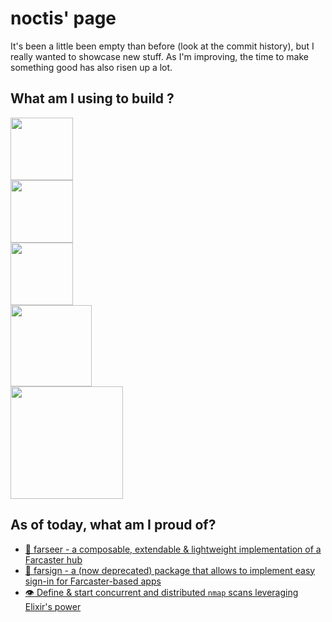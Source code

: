 # noctis' page
It's been a little been empty than before (look at the commit history), but I really wanted to showcase new stuff. As I'm improving, the time to make something good has also risen up a lot.
## What am I using to build ?
<div class="display:flex; align-content:center;">
<div style="display:grid;">
<img src="https://deno.land/images/artwork/space_deno.png?__frsh_c=gygasm0xhjmg" width="100">
<img src="https://upload.wikimedia.org/wikipedia/commons/thumb/a/a7/React-icon.svg/2300px-React-icon.svg.png" width="100">
<img src="https://bun.sh/logo.svg" width="100">
<img src="https://upload.wikimedia.org/wikipedia/commons/thumb/2/20/Rustacean-orig-noshadow.svg/1200px-Rustacean-orig-noshadow.svg.png" width="130">
<img src="https://elixir-lang.org/images/logo/logo.png" width="180">
<!-- <img src="https://raw.githubusercontent.com/vlang/v-logo/master/dist/v-logo.svg?sanitize=true" width="75"> -->
</div>
</div>

## As of today, what am I proud of?
- [🌇 farseer - a composable, extendable & lightweight implementation of a Farcaster hub](https://github.com/noctisatrae/farseer)
- [🔑 farsign - a (now deprecated) package that allows to implement easy sign-in for Farcaster-based apps](https://github.com/noctisatrae/farsign)
- [👁️ Define & start concurrent and distributed `nmap` scans leveraging Elixir's power](https://github.com/noctisatrae/syphon)
